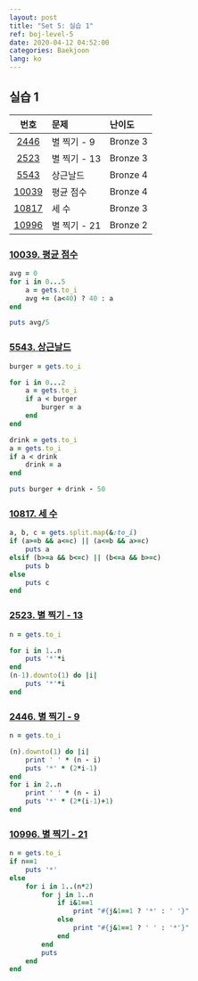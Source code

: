 ```yaml
---
layout: post
title: "Set 5: 실습 1"
ref: boj-level-5
date: 2020-04-12 04:52:00
categories: Baekjoon
lang: ko
---
```


## 실습 1

|번호|문제|난이도|
|:-:|:--|:--|
|[2446](#2446)|별 찍기 - 9|Bronze 3|
|[2523](#2523)|별 찍기 - 13|Bronze 3|
|[5543](#5543)|상근날드|Bronze 4|
|[10039](#10039)|평균 점수|Bronze 4|
|[10817](#10817)|세 수|Bronze 3|
|[10996](#10996)|별 찍기 - 21|Bronze 2|

<div class="divider"></div>

### [10039. 평균 점수](https://www.acmicpc.net/problem/10039) <a id="10039"></a>
```rb
avg = 0
for i in 0...5
    a = gets.to_i
    avg += (a<40) ? 40 : a
end

puts avg/5
```

### [5543. 상근날드](https://www.acmicpc.net/problem/5543) <a id="5543"></a>
```rb
burger = gets.to_i

for i in 0...2
    a = gets.to_i
    if a < burger
        burger = a
    end
end

drink = gets.to_i
a = gets.to_i
if a < drink
    drink = a
end

puts burger + drink - 50
```

### [10817. 세 수](https://www.acmicpc.net/problem/10817) <a id="10817"></a>
```rb
a, b, c = gets.split.map(&:to_i)
if (a>=b && a<=c) || (a<=b && a>=c)
    puts a
elsif (b>=a && b<=c) || (b<=a && b>=c)
    puts b
else
    puts c
end
```

### [2523. 별 찍기 - 13](https://www.acmicpc.net/problem/2523) <a id="2523"></a>
```rb
n = gets.to_i

for i in 1..n
    puts '*'*i
end
(n-1).downto(1) do |i|
    puts '*'*i
end
```

### [2446. 별 찍기 - 9](https://www.acmicpc.net/problem/2446) <a id="2446"></a>
```rb
n = gets.to_i

(n).downto(1) do |i|
    print ' ' * (n - i)
    puts '*' * (2*i-1)
end
for i in 2..n
    print ' ' * (n - i)
    puts '*' * (2*(i-1)+1)
end
```

### [10996. 별 찍기 - 21](https://www.acmicpc.net/problem/10996) <a id="10996"></a>
```rb
n = gets.to_i
if n==1
    puts '*'
else
    for i in 1..(n*2)
        for j in 1..n
            if i&1==1
                print "#{j&1==1 ? '*' : ' '}"
            else
                print "#{j&1==1 ? ' ' : '*'}"
            end
        end
        puts
    end
end
```
